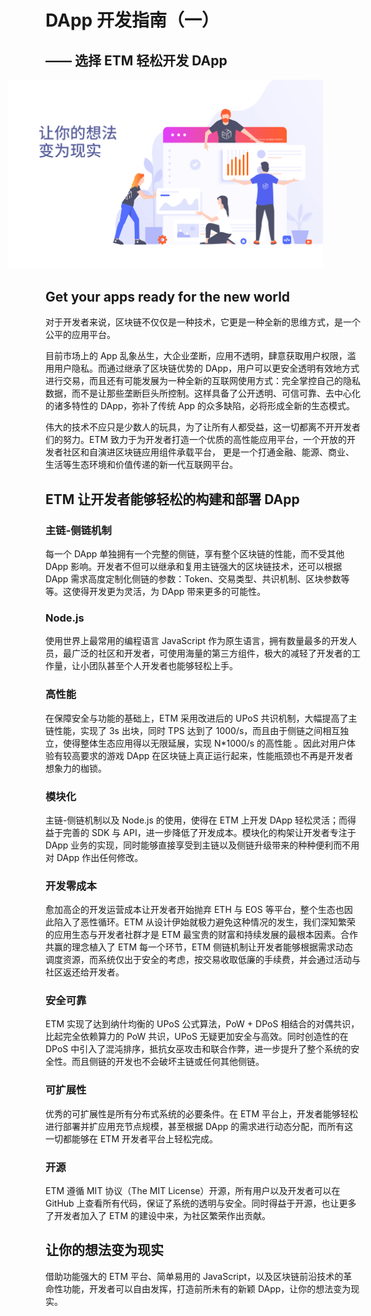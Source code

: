 

# DApp 开发指南（一）

## —— 选择 ETM 轻松开发 DApp
<img src="/images/guide01.png" style="margin-left:-60px;" >

## Get your apps ready for the new world

对于开发者来说，区块链不仅仅是一种技术，它更是一种全新的思维方式，是一个公平的应用平台。

目前市场上的 App 乱象丛生，大企业垄断，应用不透明，肆意获取用户权限，滥用用户隐私。而通过继承了区块链优势的 DApp，用户可以更安全透明有效地方式进行交易，而且还有可能发展为一种全新的互联网使用方式：完全掌控自己的隐私数据，而不是让那些垄断巨头所控制。这样具备了公开透明、可信可靠、去中心化的诸多特性的 DApp，弥补了传统 App 的众多缺陷，必将形成全新的生态模式。

伟大的技术不应只是少数人的玩具，为了让所有人都受益，这一切都离不开开发者们的努力。ETM 致力于为开发者打造一个优质的高性能应用平台，一个开放的开发者社区和自演进区块链应用组件承载平台， 更是一个打通金融、能源、商业、生活等生态环境和价值传递的新一代互联网平台。

## ETM 让开发者能够轻松的构建和部署 DApp

### 主链-侧链机制

每一个 DApp 单独拥有一个完整的侧链，享有整个区块链的性能，而不受其他 DApp 影响。开发者不但可以继承和复用主链强大的区块链技术，还可以根据 DApp 需求高度定制化侧链的参数：Token、交易类型、共识机制、区块参数等等。这使得开发更为灵活，为 DApp 带来更多的可能性。

### Node.js

使用世界上最常用的编程语言 JavaScript 作为原生语言，拥有数量最多的开发人员，最广泛的社区和开发者，可使用海量的第三方组件，极大的减轻了开发者的工作量，让小团队甚至个人开发者也能够轻松上手。

### 高性能

在保障安全与功能的基础上，ETM 采用改进后的 UPoS 共识机制，大幅提高了主链性能，实现了 3s 出块，同时 TPS 达到了 1000/s，而且由于侧链之间相互独立，使得整体生态应用得以无限延展，实现 N*1000/s 的高性能 。因此对用户体验有较高要求的游戏 DApp 在区块链上真正运行起来，性能瓶颈也不再是开发者想象力的枷锁。

### 模块化

主链-侧链机制以及 Node.js 的使用，使得在 ETM 上开发 DApp 轻松灵活；而得益于完善的 SDK 与 API，进一步降低了开发成本。模块化的构架让开发者专注于 DApp 业务的实现，同时能够直接享受到主链以及侧链升级带来的种种便利而不用对 DApp 作出任何修改。

### 开发零成本

愈加高企的开发运营成本让开发者开始抛弃 ETH 与 EOS 等平台，整个生态也因此陷入了恶性循环。ETM 从设计伊始就极力避免这种情况的发生，我们深知繁荣的应用生态与开发者社群才是 ETM 最宝贵的财富和持续发展的最根本因素。合作共赢的理念植入了 ETM 每一个环节，ETM 侧链机制让开发者能够根据需求动态调度资源，而系统仅出于安全的考虑，按交易收取低廉的手续费，并会通过活动与社区返还给开发者。

### 安全可靠

ETM 实现了达到纳什均衡的 UPoS 公式算法，PoW + DPoS 相结合的对偶共识，比起完全依赖算力的 PoW 共识，UPoS 无疑更加安全与高效。同时创造性的在 DPoS 中引入了混沌排序，抵抗女巫攻击和联合作弊，进一步提升了整个系统的安全性。而且侧链的开发也不会破坏主链或任何其他侧链。

### 可扩展性

优秀的可扩展性是所有分布式系统的必要条件。在 ETM 平台上，开发者能够轻松进行部署并扩应用充节点规模，甚至根据 DApp 的需求进行动态分配，而所有这一切都能够在 ETM 开发者平台上轻松完成。

### 开源

ETM 遵循 MIT 协议（The MIT License）开源，所有用户以及开发者可以在 GitHub 上查看所有代码，保证了系统的透明与安全。同时得益于开源，也让更多了开发者加入了 ETM 的建设中来，为社区繁荣作出贡献。

## 让你的想法变为现实

借助功能强大的 ETM 平台、简单易用的 JavaScript，以及区块链前沿技术的革命性功能，开发者可以自由发挥，打造前所未有的新颖 DApp，让你的想法变为现实。


